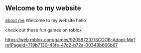 ## Welcome to my website
[about me](about.md)
Welcome to my website
hello 

check out these fun games on roblox

https://web.roblox.com/games/920587237/SCOOB-Adopt-Me?refPageId=719b7130-43fe-47c2-b72a-00349b666b67


